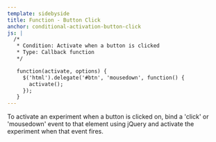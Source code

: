 ```yaml
---
template: sidebyside
title: Function - Button Click
anchor: conditional-activation-button-click
js: |
  /*
   * Condition: Activate when a button is clicked
   * Type: Callback function
   */

   function(activate, options) {
     $('html').delegate('#btn', 'mousedown', function() {
       activate();
     });
   }
---
```


To activate an experiment when a button is clicked on, bind a 'click' or 'mousedown' event to that element using jQuery and activate the experiment when that event fires.
